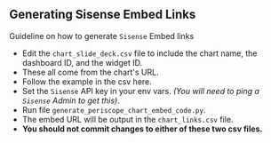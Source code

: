 ## Generating Sisense Embed Links

Guideline on how to generate `Sisense` Embed links
* Edit the `chart_slide_deck.csv` file to include the chart name, the dashboard ID, and the widget ID.
* These all come from the chart's URL.
* Follow the example in the csv here.
* Set the `Sisense` API key in your env vars. _(You will need to ping a `Sisense` Admin to get this)_.
* Run file `generate_periscope_chart_embed_code.py`.
* The embed URL will be output in the `chart_links.csv` file.
* **You should not commit changes to either of these two csv files.**


